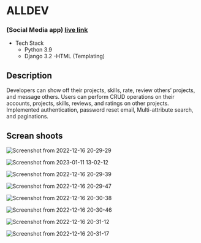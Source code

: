 # ALLDEV
### (Social Media app) [live link](https://web-production-d39a.up.railway.app/)
- Tech Stack
  - Python 3.9
  - Django 3.2
  -HTML (Templating)
  
## Description 
Developers can show off their projects, skills, rate, review others’ projects, and
message others. Users can perform CRUD operations on their accounts, projects,
skills, reviews, and ratings on other projects. Implemented authentication,
password reset email, Multi-attribute search, and paginations.

## Screan shoots 


![Screenshot from 2022-12-16 20-29-29](https://user-images.githubusercontent.com/88018904/211745930-1d8474fc-a418-4291-8eb6-e858a3fc93b4.png)

![Screenshot from 2023-01-11 13-02-12](https://user-images.githubusercontent.com/88018904/211746061-bd1831c6-dbaf-46fa-82fc-78d7171384e6.png)

![Screenshot from 2022-12-16 20-29-39](https://user-images.githubusercontent.com/88018904/211746148-f0e2b113-c0c4-4052-a4d3-42aeaa78eb6b.png)

![Screenshot from 2022-12-16 20-29-47](https://user-images.githubusercontent.com/88018904/211746184-eccbf8e0-a31f-40c2-b5d4-6e03f2db0fbb.png)

![Screenshot from 2022-12-16 20-30-38](https://user-images.githubusercontent.com/88018904/211746261-84e52b3e-5cfd-4787-b84a-f2c735fcc475.png)

![Screenshot from 2022-12-16 20-30-46](https://user-images.githubusercontent.com/88018904/211746344-9629dcb6-680c-4bb7-934f-218d250402ff.png)

![Screenshot from 2022-12-16 20-31-12](https://user-images.githubusercontent.com/88018904/211746464-bc0bf87b-906c-4316-91b8-a14354685ed1.png)

![Screenshot from 2022-12-16 20-31-17](https://user-images.githubusercontent.com/88018904/211746490-e046e887-6909-4f8f-84f9-34ab1a6cdf6a.png)




 
